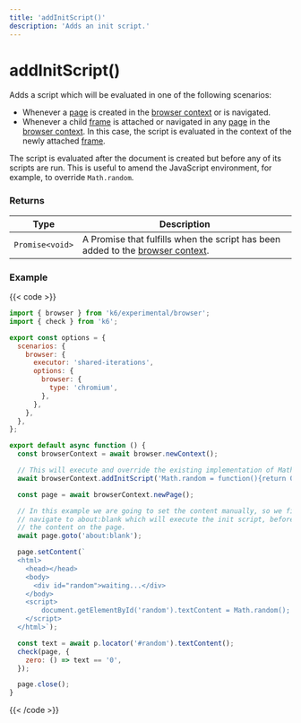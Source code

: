 ```yaml
---
title: 'addInitScript()'
description: 'Adds an init script.'
---
```


# addInitScript()

Adds a script which will be evaluated in one of the following scenarios:

- Whenever a [page](https://grafana.com/docs/k6/<K6_VERSION>/javascript-api/k6-experimental/browser/page/) is created in the [browser context](https://grafana.com/docs/k6/<K6_VERSION>/javascript-api/k6-experimental/browser/browsercontext) or is navigated.
- Whenever a child [frame](https://grafana.com/docs/k6/<K6_VERSION>/javascript-api/k6-experimental/browser/frame/) is attached or navigated in any [page](https://grafana.com/docs/k6/<K6_VERSION>/javascript-api/k6-experimental/browser/page/) in the [browser context](https://grafana.com/docs/k6/<K6_VERSION>/javascript-api/k6-experimental/browser/browsercontext). In this case, the script is evaluated in the context of the newly attached [frame](https://grafana.com/docs/k6/<K6_VERSION>/javascript-api/k6-experimental/browser/frame/).

The script is evaluated after the document is created but before any of its scripts are run. This is useful to amend the JavaScript environment, for example, to override `Math.random`.

### Returns

| Type            | Description                                                                                                                                                                     |
| --------------- | ------------------------------------------------------------------------------------------------------------------------------------------------------------------------------- |
| `Promise<void>` | A Promise that fulfills when the script has been added to the [browser context](https://grafana.com/docs/k6/<K6_VERSION>/javascript-api/k6-experimental/browser/browsercontext). |

### Example

{{< code >}}

```javascript
import { browser } from 'k6/experimental/browser';
import { check } from 'k6';

export const options = {
  scenarios: {
    browser: {
      executor: 'shared-iterations',
      options: {
        browser: {
          type: 'chromium',
        },
      },
    },
  },
};

export default async function () {
  const browserContext = await browser.newContext();

  // This will execute and override the existing implementation of Math.random.
  await browserContext.addInitScript('Math.random = function(){return 0}');

  const page = await browserContext.newPage();

  // In this example we are going to set the content manually, so we first
  // navigate to about:blank which will execute the init script, before setting
  // the content on the page.
  await page.goto('about:blank');

  page.setContent(`
  <html>
    <head></head>
    <body>
      <div id="random">waiting...</div>
    </body>
    <script>
        document.getElementById('random').textContent = Math.random();
    </script>
  </html>`);

  const text = await p.locator('#random').textContent();
  check(page, {
    zero: () => text == '0',
  });

  page.close();
}
```

{{< /code >}}
